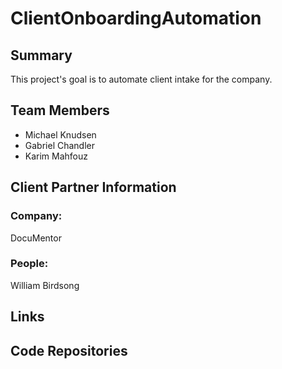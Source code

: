 # ClientOnboardingAutomation
## Summary
This project's goal is to automate client intake for the company.
## Team Members
- Michael Knudsen
- Gabriel Chandler
- Karim Mahfouz
## Client Partner Information 
### Company:
DocuMentor
### People:
William Birdsong
## Links
## Code Repositories

